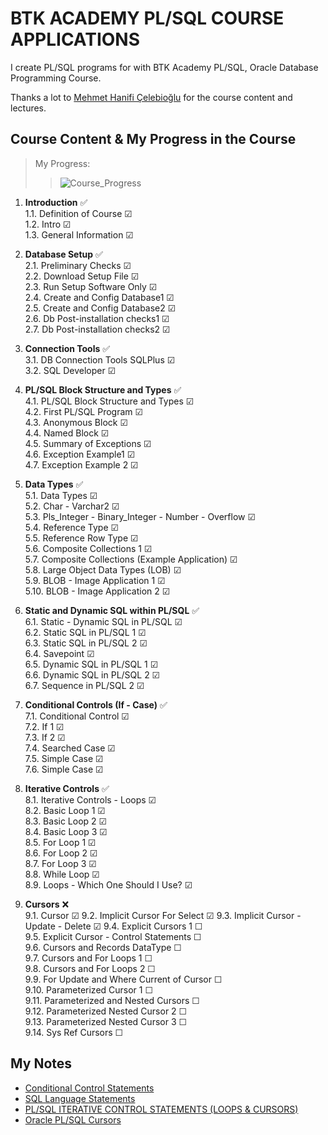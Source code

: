 # BTK ACADEMY PL/SQL COURSE APPLICATIONS

I create PL/SQL programs for with BTK Academy PL/SQL, Oracle Database Programming Course.

Thanks a lot to [Mehmet Hanifi Çelebioğlu](https://www.btkakademi.gov.tr/portal/trainer/4002) for the course content and lectures.

## Course Content & My Progress in the Course

> My Progress:  
>>![Course_Progress](https://geps.dev/progress/41?dangerColor=800000&warningColor=ff9900&successColor=006600)

1. **Introduction** ✅  
   1.1. Definition of Course  ☑  
   1.2. Intro  ☑  
   1.3. General Information  ☑  

2. **Database Setup** ✅  
   2.1. Preliminary Checks  ☑  
   2.2. Download Setup File  ☑  
   2.3. Run Setup Software Only  ☑  
   2.4. Create and Config Database1  ☑  
   2.5. Create and Config Database2  ☑  
   2.6. Db Post-installation checks1  ☑  
   2.7. Db Post-installation checks2  ☑  

3. **Connection Tools** ✅  
   3.1. DB Connection Tools SQLPlus  ☑  
   3.2. SQL Developer  ☑  

4. **PL/SQL Block Structure and Types** ✅  
   4.1. PL/SQL Block Structure and Types  ☑  
   4.2. First PL/SQL Program  ☑  
   4.3. Anonymous Block  ☑  
   4.4. Named Block  ☑  
   4.5. Summary of Exceptions  ☑  
   4.6. Exception Example1  ☑  
   4.7. Exception Example 2  ☑  

5. **Data Types** ✅  
   5.1. Data Types  ☑  
   5.2. Char - Varchar2  ☑  
   5.3. Pls_Integer - Binary_Integer - Number - Overflow  ☑  
   5.4. Reference Type  ☑  
   5.5. Reference Row Type  ☑  
   5.6. Composite Collections 1  ☑  
   5.7. Composite Collections (Example Application)  ☑  
   5.8. Large Object Data Types (LOB)  ☑  
   5.9. BLOB - Image Application 1  ☑  
   5.10. BLOB - Image Application 2  ☑  

6. **Static and Dynamic SQL within PL/SQL** ✅  
   6.1. Static - Dynamic SQL in PL/SQL  ☑  
   6.2. Static SQL in PL/SQL 1  ☑  
   6.3. Static SQL in PL/SQL 2  ☑  
   6.4. Savepoint  ☑  
   6.5. Dynamic SQL in PL/SQL 1  ☑  
   6.6. Dynamic SQL in PL/SQL 2  ☑  
   6.7. Sequence in PL/SQL 2  ☑  

7. **Conditional Controls (If - Case)** ✅  
   7.1. Conditional Control  ☑  
   7.2. If 1  ☑  
   7.3. If 2  ☑  
   7.4. Searched Case  ☑  
   7.5. Simple Case  ☑  
   7.6. Simple Case  ☑  

8. **Iterative Controls** ✅  
   8.1. Iterative Controls - Loops  ☑  
   8.2. Basic Loop 1  ☑  
   8.3. Basic Loop 2  ☑  
   8.4. Basic Loop 3  ☑  
   8.5. For Loop 1  ☑  
   8.6. For Loop 2  ☑  
   8.7. For Loop 3  ☑  
   8.8. While Loop  ☑  
   8.9. Loops - Which One Should I Use?  ☑  

9. **Cursors** ❌  
   9.1. Cursor  ☑
   9.2. Implicit Cursor For Select  ☑
   9.3. Implicit Cursor - Update - Delete  ☑
   9.4. Explicit Cursors 1  ☐  
   9.5. Explicit Cursor - Control Statements  ☐  
   9.6. Cursors and Records DataType  ☐  
   9.7. Cursors and For Loops 1  ☐  
   9.8. Cursors and For Loops 2  ☐  
   9.9. For Update and Where Current of Cursor  ☐  
   9.10. Parameterized Cursor 1  ☐  
   9.11. Parameterized and Nested Cursors  ☐  
   9.12. Parameterized Nested Cursor 2  ☐  
   9.13. Parameterized Nested Cursor 3  ☐  
   9.14. Sys Ref Cursors  ☐  

## My Notes

- [Conditional Control Statements](./conditional_control_statments/notes-conditionals.md)
- [SQL Language Statements](./sql_language_statements/notes-sls.md)
- [PL/SQL ITERATIVE CONTROL STATEMENTS (LOOPS & CURSORS)](./iterative_control_statements(loops)/notes_loops.md)
- [Oracle PL/SQL Cursors](./iterative_control_statements(loops)/cursors/cursors_notes.md)
